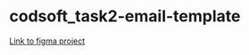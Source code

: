 # codsoft_task2-email-template
[Link to figma project](https://www.figma.com/design/Sy01G0U2RuhQSkY54qmttz/Codsoft-tasks?node-id=1-2&t=mfHz8C4mnZE3k4Ch-1)
